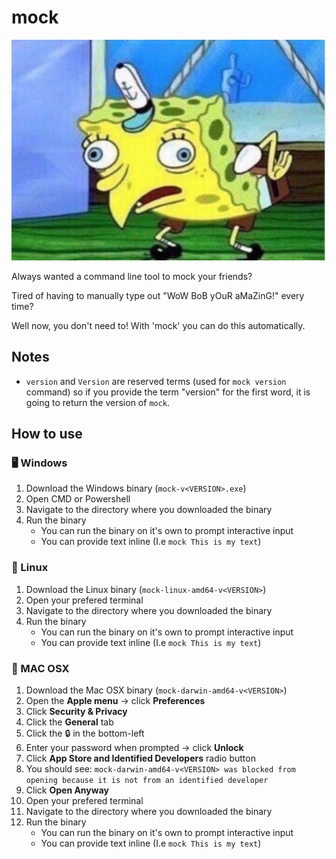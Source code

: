 
# mock

![](images/Mocking-Spongebob.jpg)

Always wanted a command line tool to mock your friends? 

Tired of having to manually type out "WoW BoB yOuR aMaZinG!" every time?

Well now, you don't need to! With 'mock' you can do this automatically.

## Notes

* `version` and `Version` are reserved terms (used for `mock version` command) so if you provide the term "version" for the first word, it is going to return the version of `mock`.

## How to use

### 🖥️ Windows

1. Download the Windows binary (`mock-v<VERSION>.exe`)
2. Open CMD or Powershell
3. Navigate to the directory where you downloaded the binary
4. Run the binary
   * You can run the binary on it's own to prompt interactive input
   * You can provide text inline (I.e `mock This is my text`)

### 🐧 Linux

1. Download the Linux binary (`mock-linux-amd64-v<VERSION>`)
2. Open your prefered terminal
3. Navigate to the directory where you downloaded the binary
4. Run the binary
   * You can run the binary on it's own to prompt interactive input
   * You can provide text inline (I.e `mock This is my text`)

### 🍎 MAC OSX

1. Download the Mac OSX binary (`mock-darwin-amd64-v<VERSION>`)
1. Open the **Apple menu** -> click **Preferences**
1. Click **Security & Privacy**
1. Click the **General** tab
1. Click the 🔒 in the bottom-left
1. Enter your password when prompted -> click **Unlock**
1. Click **App Store and Identified Developers** radio button
1. You should see: `mock-darwin-amd64-v<VERSION> was blocked from opening because it is not from an identified developer`
1. Click **Open Anyway**
1. Open your prefered terminal
1. Navigate to the directory where you downloaded the binary
1. Run the binary
   * You can run the binary on it's own to prompt interactive input
   * You can provide text inline (I.e `mock This is my text`)